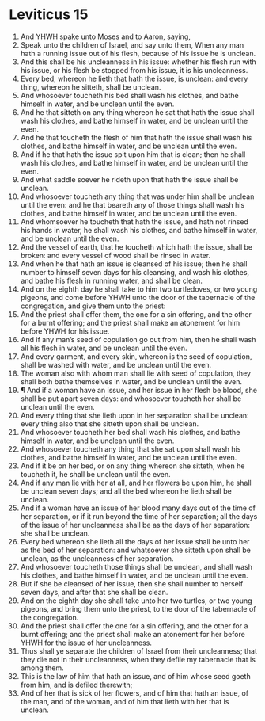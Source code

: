 ﻿# Leviticus 15
1. And YHWH spake unto Moses and to Aaron, saying, 
2. Speak unto the children of Israel, and say unto them, When any man hath a running issue out of his flesh, because of his issue he is unclean. 
3. And this shall be his uncleanness in his issue: whether his flesh run with his issue, or his flesh be stopped from his issue, it is his uncleanness. 
4. Every bed, whereon he lieth that hath the issue, is unclean: and every thing, whereon he sitteth, shall be unclean. 
5. And whosoever toucheth his bed shall wash his clothes, and bathe himself in water, and be unclean until the even. 
6. And he that sitteth on any thing whereon he sat that hath the issue shall wash his clothes, and bathe himself in water, and be unclean until the even. 
7. And he that toucheth the flesh of him that hath the issue shall wash his clothes, and bathe himself in water, and be unclean until the even. 
8. And if he that hath the issue spit upon him that is clean; then he shall wash his clothes, and bathe himself in water, and be unclean until the even. 
9. And what saddle soever he rideth upon that hath the issue shall be unclean. 
10. And whosoever toucheth any thing that was under him shall be unclean until the even: and he that beareth any of those things shall wash his clothes, and bathe himself in water, and be unclean until the even. 
11. And whomsoever he toucheth that hath the issue, and hath not rinsed his hands in water, he shall wash his clothes, and bathe himself in water, and be unclean until the even. 
12. And the vessel of earth, that he toucheth which hath the issue, shall be broken: and every vessel of wood shall be rinsed in water. 
13. And when he that hath an issue is cleansed of his issue; then he shall number to himself seven days for his cleansing, and wash his clothes, and bathe his flesh in running water, and shall be clean. 
14. And on the eighth day he shall take to him two turtledoves, or two young pigeons, and come before YHWH unto the door of the tabernacle of the congregation, and give them unto the priest: 
15. And the priest shall offer them, the one for a sin offering, and the other for a burnt offering; and the priest shall make an atonement for him before YHWH for his issue. 
16. And if any man’s seed of copulation go out from him, then he shall wash all his flesh in water, and be unclean until the even. 
17. And every garment, and every skin, whereon is the seed of copulation, shall be washed with water, and be unclean until the even. 
18. The woman also with whom man shall lie with seed of copulation, they shall both bathe themselves in water, and be unclean until the even. 
19. ¶ And if a woman have an issue, and her issue in her flesh be blood, she shall be put apart seven days: and whosoever toucheth her shall be unclean until the even. 
20. And every thing that she lieth upon in her separation shall be unclean: every thing also that she sitteth upon shall be unclean. 
21. And whosoever toucheth her bed shall wash his clothes, and bathe himself in water, and be unclean until the even. 
22. And whosoever toucheth any thing that she sat upon shall wash his clothes, and bathe himself in water, and be unclean until the even. 
23. And if it be on her bed, or on any thing whereon she sitteth, when he toucheth it, he shall be unclean until the even. 
24. And if any man lie with her at all, and her flowers be upon him, he shall be unclean seven days; and all the bed whereon he lieth shall be unclean. 
25. And if a woman have an issue of her blood many days out of the time of her separation, or if it run beyond the time of her separation; all the days of the issue of her uncleanness shall be as the days of her separation: she shall be unclean. 
26. Every bed whereon she lieth all the days of her issue shall be unto her as the bed of her separation: and whatsoever she sitteth upon shall be unclean, as the uncleanness of her separation. 
27. And whosoever toucheth those things shall be unclean, and shall wash his clothes, and bathe himself in water, and be unclean until the even. 
28. But if she be cleansed of her issue, then she shall number to herself seven days, and after that she shall be clean. 
29. And on the eighth day she shall take unto her two turtles, or two young pigeons, and bring them unto the priest, to the door of the tabernacle of the congregation. 
30. And the priest shall offer the one for a sin offering, and the other for a burnt offering; and the priest shall make an atonement for her before YHWH for the issue of her uncleanness. 
31. Thus shall ye separate the children of Israel from their uncleanness; that they die not in their uncleanness, when they defile my tabernacle that is among them. 
32. This is the law of him that hath an issue, and of him whose seed goeth from him, and is defiled therewith; 
33. And of her that is sick of her flowers, and of him that hath an issue, of the man, and of the woman, and of him that lieth with her that is unclean. 
